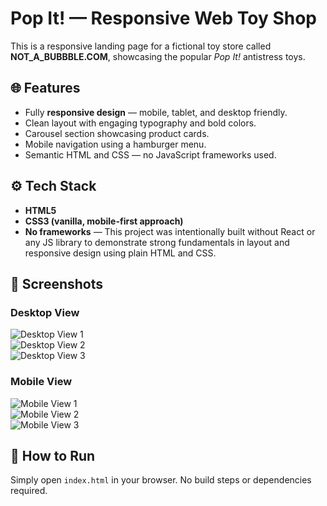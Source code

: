 # Pop It! — Responsive Web Toy Shop

This is a responsive landing page for a fictional toy store called **NOT_A_BUBBBLE.COM**, showcasing the popular _Pop It!_ antistress toys.

## 🌐 Features

- Fully **responsive design** — mobile, tablet, and desktop friendly.
- Clean layout with engaging typography and bold colors.
- Carousel section showcasing product cards.
- Mobile navigation using a hamburger menu.
- Semantic HTML and CSS — no JavaScript frameworks used.

## ⚙️ Tech Stack

- **HTML5**
- **CSS3 (vanilla, mobile-first approach)**
- **No frameworks** — This project was intentionally built without React or any JS library to demonstrate strong fundamentals in layout and responsive design using plain HTML and CSS.

## 📸 Screenshots

### Desktop View

![Desktop View 1](./screenshots/desktop.png)  
![Desktop View 2](./screenshots/desktop_2.png)  
![Desktop View 3](./screenshots/desktop_3.png)

### Mobile View

![Mobile View 1](./screenshots/mobile.png)  
![Mobile View 2](./screenshots/mobile_2.png)  
![Mobile View 3](./screenshots/mobile_3.png)

## 🚀 How to Run

Simply open `index.html` in your browser. No build steps or dependencies required.
